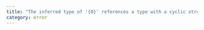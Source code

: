 ```yaml
---
title: "The inferred type of '{0}' references a type with a cyclic structure which cannot be trivially serialized. A type annotation is necessary."
category: error
---
```

